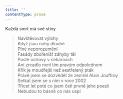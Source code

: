 ```yaml
---
title: ''
contentType: prose
---
```


Každá smrt má své stíny

> Navštěvovat výlohy  
> Když jsou nohy dlouhé  
> Plné neporozumění  
> Fasády zbořenišť záhyby těl  
> Pusté ostrovy v čekárnách  
> Ani zrcadlo není tím pravým odpolednem  
> Křik je moudřejší než sestřelený pták  
> Právě jsem se dozvěděl že zemřel Alain Jouffroy  
> Setkal jsem se s ním v roce 2002  
> Třicet let poté co jsem četl prvně jeho poezii  
> Nebudou to básně co nás uspí
